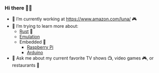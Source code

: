 ### Hi there 👋🏾

- 🔭 I’m currently working at https://www.amazon.com/luna/ 🎮
- 🌱 I’m trying to learn more about:
  - [Rust](https://www.rust-lang.org/) 🦀
  - [Emulation](http://www.emulator101.com/welcome.html)
  - Embedded 🤖
    - [Raspberry Pi](https://www.raspberrypi.com/)
    - [Arduino](https://www.arduino.cc/)
- 💬 Ask me about my current favorite TV shows 📺, video games 🎮, or restaurants 🍜 
